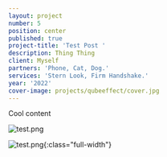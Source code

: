 ```yaml
---
layout: project
number: 5
position: center
published: true
project-title: 'Test Post '
description: Thing Thing
client: Myself
partners: 'Phone, Cat, Dog.'
services: 'Stern Look, Firm Handshake.'
year: '2022'
cover-image: projects/qubeeffect/cover.jpg
---
```

Cool content

![test.png]({{site.baseurl}}/projects/test.png)

![test.png]({{site.baseurl}}/projects/test2.png){:class="full-width"}
